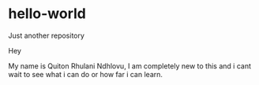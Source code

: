 # hello-world
Just another repository

Hey

My name is Quiton Rhulani Ndhlovu, I am completely new to this and i cant wait to see what i can do or how far i can learn.
